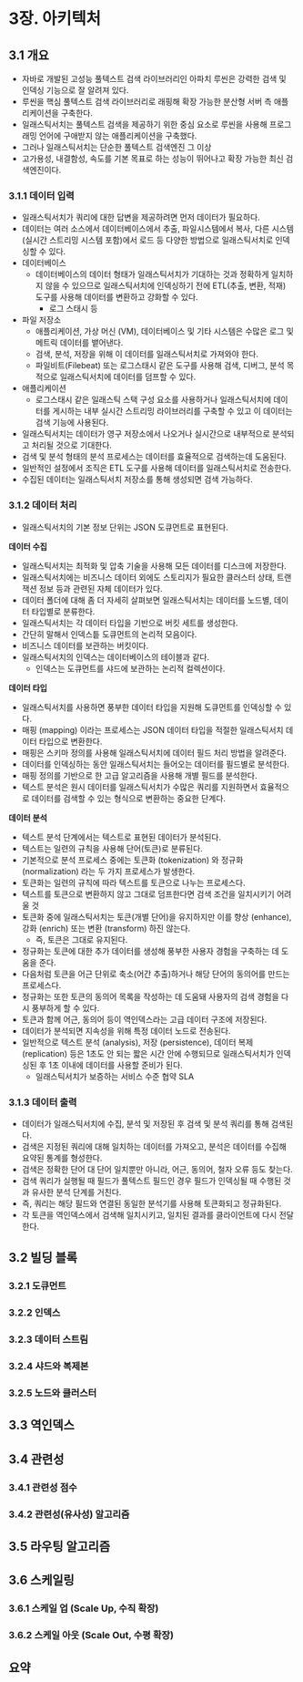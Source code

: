 # 3장. 아키텍처

## 3.1 개요

- 자바로 개발된 고성능 풀텍스트 검색 라이브러리인 아파치 루씬은 강력한 검색 및 인덱싱 기능으로 잘 알려져 있다.
- 루씬을 핵심 풀텍스트 검색 라이브러리로 래핑해 확장 가능한 분산형 서버 측 애플리케이션을 구축한다.
- 일래스틱서치는 풀텍스트 검색을 제공하기 위한 중심 요소로 루씬을 사용해 프로그래밍 언어에 구애받지 않는 애플리케이션을 구축했다.
- 그러나 일래스틱서치는 단순한 풀텍스트 검색엔진 그 이상
- 고가용성, 내결함성, 속도를 기본 목표로 하는 성능이 뛰어나고 확장 가능한 최신 검색엔진이다.

### 3.1.1 데이터 입력

- 일래스틱서치가 쿼리에 대한 답변을 제공하려면 먼저 데이터가 필요하다.
- 데이터는 여러 소스에서 데이터베이스에서 추출, 파일시스템에서 복사, 다른 시스템 (실시간 스트리밍 시스템 포함)에서 로드 등 다양한 방법으로 일래스틱서치로 인덱싱할 수 있다.
- 데이터베이스
  - 데이터베이스의 데이터 형태가 일래스틱서치가 기대하는 것과 정확하게 일치하지 않을 수 있으므로 일래스틱서치에 인덱싱하기 전에 ETL(추출, 변환, 적재) 도구를 사용해 데이터를 변환하고 강화할 수 있다.
    - 로그 스태시 등
- 파일 저장소
  - 애플리케이션, 가상 머신 (VM), 데이터베이스 및 기타 시스템은 수많은 로그 및 메트릭 데이터를 뱉어낸다.
  - 검색, 분석, 저장을 위해 이 데이터를 일래스틱서치로 가져와야 한다.
  - 파일비트(Filebeat) 또는 로그스태시 같은 도구를 사용해 검색, 디버그, 분석 목적으로 일래스틱서치에 데이터를 덤프할 수 있다.
- 애플리케이션
  - 로그스태시 같은 일래스틱 스택 구성 요소를 사용하거나 일래스틱서치에 데이터를 게시하는 내부 실시간 스트리밍 라이브러리를 구축할 수 있고 이 데이터는 검색 기능에 사용된다.
- 일래스틱서치는 데이터가 영구 저장소에서 나오거나 실시간으로 내부적으로 분석되고 처리될 것으로 기대한다.
- 검색 및 분석 형태의 분석 프로세스는 데이터를 효율적으로 검색하는데 도움된다.
- 일반적인 설정에서 조직은 ETL 도구를 사용해 데이터를 일래스틱서치로 전송한다.
- 수집된 데이터는 일래스틱서치 저장소를 통해 생성되면 검색 가능하다.

### 3.1.2 데이터 처리

- 일래스틱서치의 기본 정보 단위는 JSON 도큐먼트로 표현된다.

**데이터 수집**

- 일래스틱서치는 최적화 및 압축 기술을 사용해 모든 데이터를 디스크에 저장한다.
- 일래스틱서치에는 비즈니스 데이터 외에도 스토리지가 필요한 클러스터 상태, 트랜잭션 정보 등과 관련된 자체 데이터가 있다.
- 데이터 폴더에 대해 좀 더 자세히 살펴보면 일래스틱서치는 데이터를 노드별, 데이터 타입별로 분류한다.
- 일래스틱서치는 각 데이터 타입을 기반으로 버킷 세트를 생성한다.
- 간단히 말해서 인덱스틑 도큐먼트의 논리적 모음이다.
- 비즈니스 데이터를 보관하는 버킷이다.
- 일래스틱서치의 인덱스는 데이터베이스의 테이블과 같다.
  - 인덱스는 도큐먼트를 샤드에 보관하는 논리적 컬렉션이다.

**데이터 타입**

- 일래스틱서치를 사용하면 풍부한 데이터 타입을 지원해 도큐먼트를 인덱싱할 수 있다.
- 매핑 (mapping) 이라는 프로세스는 JSON 데이터 타입을 적절한 일래스틱서치 데이터 타입으로 변환한다.
- 매핑은 스키마 정의를 사용해 일래스틱서치에 데이터 필드 처리 방법을 알려준다.
- 데이터를 인덱싱하는 동안 일래스틱서치는 들어오는 데이터를 필드별로 분석한다.
- 매핑 정의를 기반으로 한 고급 알고리즘을 사용해 개별 필드를 분석한다.
- 텍스트 분석은 원시 데이터를 일래스틱서치가 수많은 쿼리를 지원하면서 효율적으로 데이터를 검색할 수 있는 형식으로 변환하는 중요한 단계다.

**데이터 분석**

- 텍스트 분석 단계에서는 텍스트로 표현된 데이터가 분석된다.
- 텍스트는 일련의 규칙을 사용해 단어(토큰)로 분류된다.
- 기본적으로 분석 프로세스 중에는 토큰화 (tokenization) 와 정규화 (normalization) 라는 두 가지 프로세스가 발생한다.
- 토큰화는 일련의 규칙에 따라 텍스트를 토큰으로 나누는 프로세스다.
- 텍스트를 토큰으로 변환하지 않고 그대로 덤프한다면 검색 조건을 일치시키기 어려울 것
- 토큰화 중에 일래스틱서치는 토큰(개별 단어)을 유지하지만 이를 향상 (enhance), 강화 (enrich) 또는 변환 (transform) 하진 않는다.
  - 즉, 토큰은 그대로 유지된다.
- 정규화는 토큰에 대한 추가 데이터를 생성해 풍부한 사용자 경험을 구축하는 데 도움을 준다.
- 다음처럼 토큰을 어근 단위로 축소(어간 추출)하거나 해당 단어의 동의어를 만드는 프로세스다.
- 정규화는 또한 토큰의 동의어 목록을 작성하는 데 도움돼 사용자의 검색 경험을 다시 풍부하게 할 수 있다.
- 토큰과 함께 어근, 동의어 등이 역인덱스라는 고급 데이터 구조에 저장된다.
- 데이터가 분석되면 지속성을 위해 특정 데이터 노드로 전송된다.
- 일반적으로 텍스트 분석 (analysis), 저장 (persistence), 데이터 복제 (replication) 등은 1초도 안 되는 짧은 시간 안에 수행되므로 일래스틱서치가 인덱싱된 후 1초 이내에 데이터를
  사용할 준비가 된다.
  - 일래스틱서치가 보증하는 서비스 수준 협약 SLA

### 3.1.3 데이터 출력

- 데이터가 일래스틱서치에 수집, 분석 및 저장된 후 검색 및 분석 쿼리를 통해 검색된다.
- 검색은 지정된 쿼리에 대해 일치하는 데이터를 가져오고, 분석은 데이터를 수집해 요약된 통계를 형성한다.
- 검색은 정확한 단어 대 단어 일치뿐만 아니라, 어근, 동의어, 철자 오류 등도 찾는다.
- 검색 쿼리가 실행될 때 필드가 풀텍스트 필드인 경우 필드가 인덱싱될 때 수행된 것과 유사한 분석 단계를 거친다.
- 즉, 쿼리는 해당 필드와 연결된 동일한 분석기를 사용해 토큰화되고 정규화된다.
- 각 토큰을 역인덱스에서 검색해 일치시키고, 일치된 결과를 클라이언트에 다시 전달한다.

## 3.2 빌딩 블록

### 3.2.1 도큐먼트

### 3.2.2 인덱스

### 3.2.3 데이터 스트림

### 3.2.4 샤드와 복제본

### 3.2.5 노드와 클러스터

## 3.3 역인덱스

## 3.4 관련성

### 3.4.1 관련성 점수

### 3.4.2 관련성(유사성) 알고리즘

## 3.5 라우팅 알고리즘

## 3.6 스케일링

### 3.6.1 스케일 업 (Scale Up, 수직 확장)

### 3.6.2 스케일 아웃 (Scale Out, 수평 확장)

## 요약
